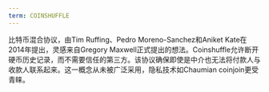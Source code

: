 ```yaml
---
term: COINSHUFFLE
---
```


比特币混合协议，由Tim Ruffing、Pedro Moreno-Sanchez和Aniket Kate在2014年提出，灵感来自Gregory Maxwell正式提出的想法。Coinshuffle允许断开硬币历史记录，而不需要信任的第三方。该协议确保即使是中介也无法将付款人与收款人联系起来。这一概念从未被广泛采用，隐私技术如Chaumian coinjoin更受青睐。